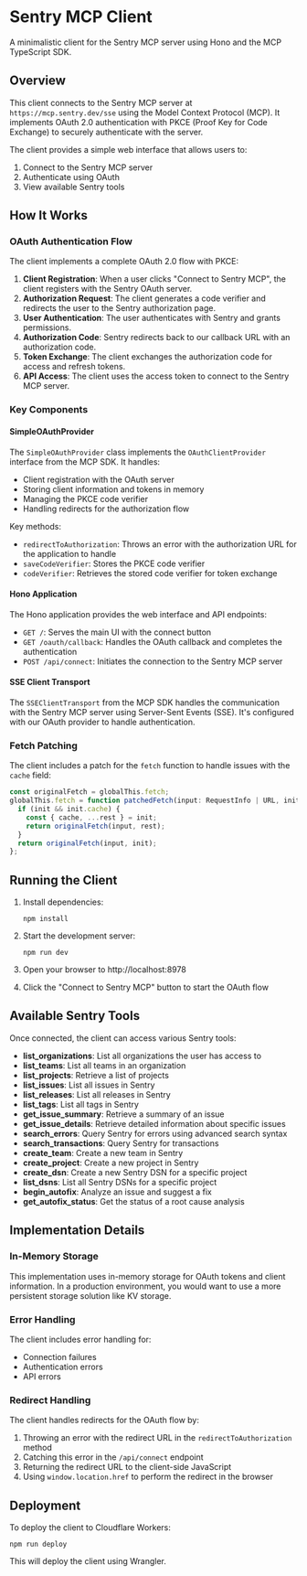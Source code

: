 # Sentry MCP Client

A minimalistic client for the Sentry MCP server using Hono and the MCP TypeScript SDK.

## Overview

This client connects to the Sentry MCP server at `https://mcp.sentry.dev/sse` using the Model Context Protocol (MCP). It implements OAuth 2.0 authentication with PKCE (Proof Key for Code Exchange) to securely authenticate with the server.

The client provides a simple web interface that allows users to:
1. Connect to the Sentry MCP server
2. Authenticate using OAuth
3. View available Sentry tools

## How It Works

### OAuth Authentication Flow

The client implements a complete OAuth 2.0 flow with PKCE:

1. **Client Registration**: When a user clicks "Connect to Sentry MCP", the client registers with the Sentry OAuth server.
2. **Authorization Request**: The client generates a code verifier and redirects the user to the Sentry authorization page.
3. **User Authentication**: The user authenticates with Sentry and grants permissions.
4. **Authorization Code**: Sentry redirects back to our callback URL with an authorization code.
5. **Token Exchange**: The client exchanges the authorization code for access and refresh tokens.
6. **API Access**: The client uses the access token to connect to the Sentry MCP server.

### Key Components

#### SimpleOAuthProvider

The `SimpleOAuthProvider` class implements the `OAuthClientProvider` interface from the MCP SDK. It handles:

- Client registration with the OAuth server
- Storing client information and tokens in memory
- Managing the PKCE code verifier
- Handling redirects for the authorization flow

Key methods:
- `redirectToAuthorization`: Throws an error with the authorization URL for the application to handle
- `saveCodeVerifier`: Stores the PKCE code verifier
- `codeVerifier`: Retrieves the stored code verifier for token exchange

#### Hono Application

The Hono application provides the web interface and API endpoints:

- `GET /`: Serves the main UI with the connect button
- `GET /oauth/callback`: Handles the OAuth callback and completes the authentication
- `POST /api/connect`: Initiates the connection to the Sentry MCP server

#### SSE Client Transport

The `SSEClientTransport` from the MCP SDK handles the communication with the Sentry MCP server using Server-Sent Events (SSE). It's configured with our OAuth provider to handle authentication.

### Fetch Patching

The client includes a patch for the `fetch` function to handle issues with the `cache` field:

```javascript
const originalFetch = globalThis.fetch;
globalThis.fetch = function patchedFetch(input: RequestInfo | URL, init?: RequestInit) {
  if (init && init.cache) {
    const { cache, ...rest } = init;
    return originalFetch(input, rest);
  }
  return originalFetch(input, init);
};
```

## Running the Client

1. Install dependencies:
   ```
   npm install
   ```

2. Start the development server:
   ```
   npm run dev
   ```

3. Open your browser to http://localhost:8978

4. Click the "Connect to Sentry MCP" button to start the OAuth flow

## Available Sentry Tools

Once connected, the client can access various Sentry tools:

- **list_organizations**: List all organizations the user has access to
- **list_teams**: List all teams in an organization
- **list_projects**: Retrieve a list of projects
- **list_issues**: List all issues in Sentry
- **list_releases**: List all releases in Sentry
- **list_tags**: List all tags in Sentry
- **get_issue_summary**: Retrieve a summary of an issue
- **get_issue_details**: Retrieve detailed information about specific issues
- **search_errors**: Query Sentry for errors using advanced search syntax
- **search_transactions**: Query Sentry for transactions
- **create_team**: Create a new team in Sentry
- **create_project**: Create a new project in Sentry
- **create_dsn**: Create a new Sentry DSN for a specific project
- **list_dsns**: List all Sentry DSNs for a specific project
- **begin_autofix**: Analyze an issue and suggest a fix
- **get_autofix_status**: Get the status of a root cause analysis

## Implementation Details

### In-Memory Storage

This implementation uses in-memory storage for OAuth tokens and client information. In a production environment, you would want to use a more persistent storage solution like KV storage.

### Error Handling

The client includes error handling for:
- Connection failures
- Authentication errors
- API errors

### Redirect Handling

The client handles redirects for the OAuth flow by:
1. Throwing an error with the redirect URL in the `redirectToAuthorization` method
2. Catching this error in the `/api/connect` endpoint
3. Returning the redirect URL to the client-side JavaScript
4. Using `window.location.href` to perform the redirect in the browser

## Deployment

To deploy the client to Cloudflare Workers:

```
npm run deploy
```

This will deploy the client using Wrangler.
